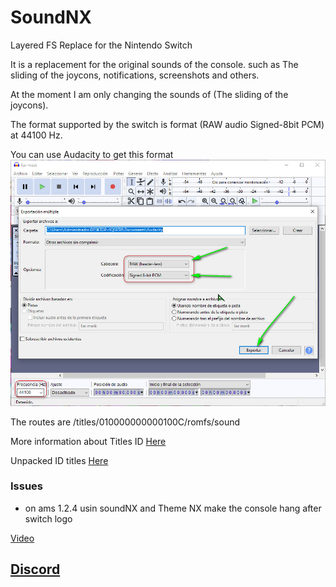 # SoundNX
Layered FS  Replace for the Nintendo Switch 

It is a replacement for the original sounds of the console.
such as The sliding of the joycons, notifications, screenshots and others.

At the moment I am only changing the sounds of (The sliding of the joycons).

The format supported by the switch is format (RAW audio Signed-8bit PCM) at 44100 Hz.

You can use Audacity to get this format
![imge_text](Audacity.jpg)

The routes are 
<yourCFWfolder>/titles/010000000000100C/romfs/sound

More information about Titles ID [Here](https://switchbrew.org/wiki/Title_list)



Unpacked ID titles [Here](https://drive.google.com/drive/folders/1wPCyMkk4bJBu7BTqwtngSc0t1skTdIS5?usp=sharing)

### Issues
* on ams 1.2.4 usin soundNX and Theme NX make the console hang after switch logo
  
[Video](https://youtu.be/HXEgrBTy-Ps)

## [Discord](https://discord.io/myrincon)
